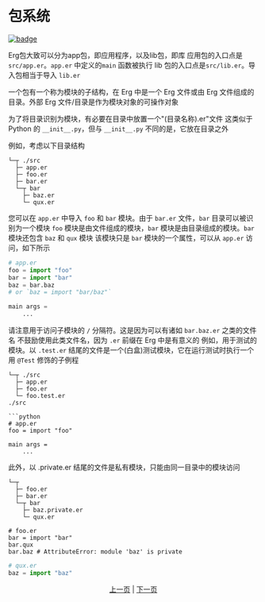 # 包系统

[![badge](https://img.shields.io/endpoint.svg?url=https%3A%2F%2Fgezf7g7pd5.execute-api.ap-northeast-1.amazonaws.com%2Fdefault%2Fsource_up_to_date%3Fowner%3Derg-lang%26repos%3Derg%26ref%3Dmain%26path%3Ddoc/EN/syntax/33_package_system.md%26commit_hash%3D20aa4f02b994343ab9600317cebafa2b20676467)](https://gezf7g7pd5.execute-api.ap-northeast-1.amazonaws.com/default/source_up_to_date?owner=erg-lang&repos=erg&ref=main&path=doc/EN/syntax/33_package_system.md&commit_hash=20aa4f02b994343ab9600317cebafa2b20676467)

Erg包大致可以分为app包，即应用程序，以及lib包，即库
应用包的入口点是`src/app.er`。`app.er` 中定义的`main` 函数被执行
lib 包的入口点是`src/lib.er`。导入包相当于导入 `lib.er`

一个包有一个称为模块的子结构，在 Erg 中是一个 Erg 文件或由 Erg 文件组成的目录。外部 Erg 文件/目录是作为模块对象的可操作对象

为了将目录识别为模块，有必要在目录中放置一个"(目录名称).er"文件
这类似于 Python 的 `__init__.py`，但与 `__init__.py` 不同的是，它放在目录之外

例如，考虑以下目录结构

```console
└─┬ ./src
  ├─ app.er
  ├─ foo.er
  ├─ bar.er
  └─┬ bar
    ├─ baz.er
    └─ qux.er
```

您可以在 `app.er` 中导入 `foo` 和 `bar` 模块。由于 `bar.er` 文件，`bar` 目录可以被识别为一个模块
`foo` 模块是由文件组成的模块，`bar` 模块是由目录组成的模块。`bar` 模块还包含 `baz` 和 `qux` 模块
该模块只是 `bar` 模块的一个属性，可以从 `app.er` 访问，如下所示

```python
# app.er
foo = import "foo"
bar = import "bar"
baz = bar.baz
# or `baz = import "bar/baz"`

main args =
    ...
```

请注意用于访问子模块的 `/` 分隔符。这是因为可以有诸如 `bar.baz.er` 之类的文件名
不鼓励使用此类文件名，因为 `.er` 前缀在 Erg 中是有意义的
例如，用于测试的模块。以 `.test.er` 结尾的文件是一个(白盒)测试模块，它在运行测试时执行一个用 `@Test` 修饰的子例程

```console
└─┬ ./src
  ├─ app.er
  ├─ foo.er
  └─ foo.test.er
./src

```python
# app.er
foo = import "foo"

main args =
    ...
```

此外，以 .private.er 结尾的文件是私有模块，只能由同一目录中的模块访问

```console
└─┬
  ├─ foo.er
  ├─ bar.er
  └─┬ bar
    ├─ baz.private.er
    └─ qux.er
```

```python,checker_ignore
# foo.er
bar = import "bar"
bar.qux
bar.baz # AttributeError: module 'baz' is private
```

```python
# qux.er
baz = import "baz"
```

<p align='center'>
    <a href='./32_integration_with_Python.md'>上一页</a> | <a href='./34_generator.md'>下一页</a>
</p>
